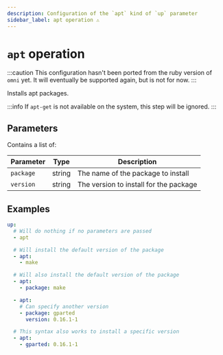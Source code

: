 ```yaml
---
description: Configuration of the `apt` kind of `up` parameter
sidebar_label: apt operation ⚠
---
```


# `apt` operation

:::caution
This configuration hasn't been ported from the ruby version of `omni` yet.
It will eventually be supported again, but is not for now.
:::

Installs apt packages.

:::info
If `apt-get` is not available on the system, this step will be ignored.
:::

## Parameters

Contains a list of:

| Parameter        | Type      | Description                                           |
|------------------|-----------|-------------------------------------------------------|
| `package` | string | The name of the package to install |
| `version` | string | The version to install for the package |

## Examples

```yaml
up:
  # Will do nothing if no parameters are passed
  - apt

  # Will install the default version of the package
  - apt:
    - make

  # Will also install the default version of the package
  - apt:
    - package: make

  - apt:
    # Can specify another version
    - package: gparted
      version: 0.16.1-1

  # This syntax also works to install a specific version
  - apt:
    - gparted: 0.16.1-1
```
